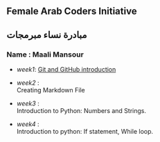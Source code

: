 ## Female Arab Coders Initiative
## مبادرة نساء مبرمجات
### Name : Maali Mansour
* _week1_: [Git and GitHub introduction](https://github.com/mansourmaali/udemy-git)

* _week2_ :    
Creating Markdown File
* _week3_ :    
Introduction to Python: Numbers and Strings.
* _week4_ :    
Introduction to python: If statement, While loop.

